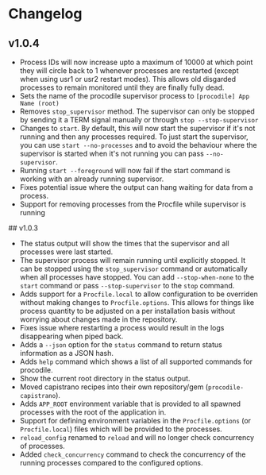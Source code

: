 # Changelog

## v1.0.4

* Process IDs will now increase upto a maximum of 10000 at which point they will circle back to 1 whenever processes are restarted (except when using usr1 or usr2 restart modes). This allows old disgarded processes to remain monitored until they are finally fully dead.
* Sets the name of the procodile supervisor process to `[procodile] App Name (root)`
* Removes `stop_supervisor` method. The supervisor can only be stopped by sending it a TERM signal manually or through `stop --stop-supervisor`
* Changes to `start`. By default, this will now start the supervisor if it's not running and then any processes required. To just start the supervisor, you can use `start --no-processes` and to avoid the behaviour where the supervisor is started when it's not running you can pass `--no-supervisor`.
* Running `start --foreground` will now fail if the start command is working with an already running supervisor.
* Fixes potential issue where the output can hang waiting for data from a process.
* Support for removing processes from the Procfile while supervisor is running

## v1.0.3

* The status output will show the times that the supervisor and all processes were last started.
* The supervisor process will remain running until explicitly stopped. It can be stopped using the `stop_supervisor` command or automatically when all processes have stopped. You can add `--stop-when-none` to the `start` command or pass `--stop-supervisor` to the `stop` command.
* Adds support for a `Procfile.local` to allow configuration to be overriden without making changes to `Procfile.options`. This allows for things like process quantity to be adjusted on a per installation basis without worrying about changes made in the repository.
* Fixes issue where restarting a process would result in the logs disappearing when piped back.
* Adds a `--json` option for the `status` command to return status information as a JSON hash.
* Adds `help` command which shows a list of all supported commands for procodile.
* Show the current root directory in the status output.
* Moved capistrano recipes into their own repository/gem (`procodile-capistrano`).
* Adds `APP_ROOT` environment variable that is provided to all spawned processes with the root of the application in.
* Support for defining environment variables in the `Procfile.options` (or `Procfile.local`) files which will be provided to the processes.
* `reload_config` renamed to `reload` and will no longer check concurrency of processes.
* Added `check_concurrency` command to check the concurrency of the running processes compared to the configured options.
